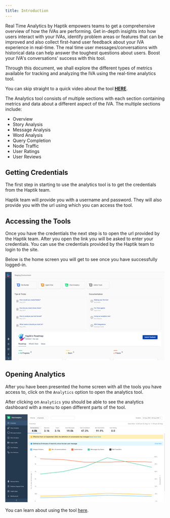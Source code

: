 ```yaml
---
title: Introduction
---
```


Real Time Analytics by Haptik empowers teams to get a comprehensive overview of how the IVAs are performing. Get in-depth insights into how users interact with your IVAs, identify problem areas or features that can be improved and also collect first-hand user feedback about your IVA experience in real-time. The real time user messages/conversations with historical data can help answer the toughest questions about users. Boost your IVA's conversations' success with this tool. 

Through this document, we shall explore the different types of metrics available for tracking and analyzing the IVA using the real-time analytics tool.

You can skip straight to a quick video about the tool [**HERE**](https://youtu.be/0xodi9IC5eg).

The Analytics tool consists of multiple sections with each section containing metrics and data about a different aspect of the IVA. The multiple sections include:

- Overview
- Story Analysis
- Message Analysis
- Word Analysis
- Query Completion
- Node Traffic
- User Ratings
- User Reviews

## Getting Credentials
The first step in starting to use the analytics tool is to get the credentials from the Haptik team. 

Haptik team will provide you with a username and password. They will also provide you with the url using which you can access the tool.

## Accessing the Tools
Once you have the credentials the next step is to open the url provided by the Haptik team. After you open the link you will be asked to enter your credentials. You can use the credentials provided by the Haptik team to login to the site.

Below is the home screen you will get to see once you have successfully logged-in.

![Menu](assets/homescreen1.png)

## Opening Analytics
After you have been presented the home screen with all the tools you have access to, click on the `Analytics` option to open the analytics tool.

After clicking on `Analytics` you should be able to see the analytics dashboard with a menu to open different parts of the tool.

![Analytics Dashboard](assets/homescreen2.png)

You can learn about using the tool [here](https://docs.haptik.ai/bot-analytics/basic-analysis).
